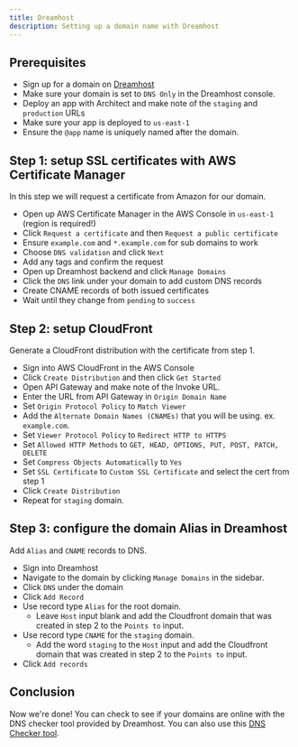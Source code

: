 ```yaml
---
title: Dreamhost
description: Setting up a domain name with Dreamhost
---
```


## Prerequisites 

- Sign up for a domain on [Dreamhost](https://www.dreamhost.com/domains/)
- Make sure your domain is set to `DNS Only` in the Dreamhost console.
- Deploy an app with Architect and make note of the `staging` and `production` URLs
- Make sure your app is deployed to `us-east-1`
- Ensure the `@app` name is uniquely named after the domain.

## Step 1: setup SSL certificates with AWS Certificate Manager

In this step we will request a certificate from Amazon for our domain.

- Open up AWS Certificate Manager in the AWS Console in `us-east-1` (region is required!)
- Click `Request a certificate` and then `Request a public certificate`
- Ensure `example.com` and `*.example.com` for sub domains to work
- Choose `DNS validation` and click `Next`
- Add any tags and confirm the request
- Open up Dreamhost backend and click `Manage Domains`
- Click the `DNS` link under your domain to add custom DNS records
- Create CNAME records of both issued certificates
- Wait until they change from `pending` to `success`

## Step 2: setup CloudFront

Generate a CloudFront distribution with the certificate from step 1.

- Sign into AWS CloudFront in the AWS Console
- Click `Create Distribution` and then click `Get Started`
- Open API Gateway and make note of the Invoke URL.
- Enter the URL from API Gateway in `Origin Domain Name` 
- Set `Origin Protocol Policy` to `Match Viewer`
- Add the `Alternate Domain Names (CNAMEs)` that you will be using. ex. `example.com`.
- Set `Viewer Protocol Policy` to `Redirect HTTP to HTTPS`
- Set `Allowed HTTP Methods` to `GET, HEAD, OPTIONS, PUT, POST, PATCH, DELETE`
- Set `Compress Objects Automatically` to `Yes`
- Set `SSL Certificate` to `Custom SSL Certificate` and select the cert from step 1
- Click `Create Distribution`
- Repeat for `staging` domain.

## Step 3: configure the domain Alias in Dreamhost 

Add `Alias` and `CNAME` records to DNS.

- Sign into Dreamhost
- Navigate to the domain by clicking `Manage Domains` in the sidebar.
- Click `DNS` under the domain
- Click `Add Record`
- Use record type `Alias` for the root domain. 
    - Leave `Host` input blank and add the Cloudfront domain that was created in step 2 to the `Points to` input.
- Use record type `CNAME` for the `staging` domain. 
    - Add the word `staging` to the `Host` input and add the Cloudfront domain that was created in step 2 to the `Points to` input.
- Click `Add records`

## Conclusion

Now we're done! You can check to see if your domains are online with the DNS checker tool provided by Dreamhost. You can also use this [DNS Checker tool](https://dnschecker.org/).
